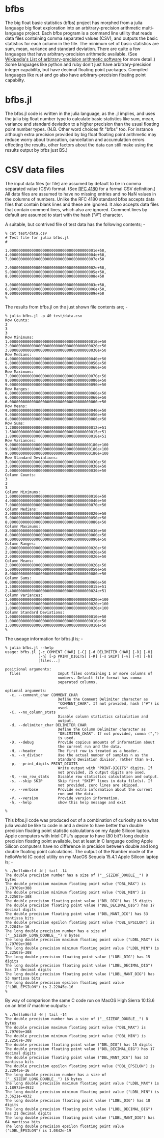 # bfbs
The big float basic statistics (bfbs) project has morphed from a julia language
big float exploration into an arbitrary-precision arithmetic multi-language project.
Each bfbs program is a command line utility that reads data files containing comma
separated values (CSV), and outputs the basic statistics for each column in the file.
The minimum set of basic statistics are sum, mean, variance and standard deviation.
There are quite a few languages that have arbitrary-precision arithmetic available.
(See
<a href="https://en.wikipedia.org/wiki/List_of_arbitrary-precision_arithmetic_software">
Wikipedia's List of arbitrary-precision arithmetic software</a>
for more detail.)
Some languages like python and ruby don't just have arbitrary-precision integer capability,
but have decimal floating point packages. Compiled languages like rust and go also have
arbitrary-precision floating point capabilty.
# bfbs.jl
The bfbs.jl code is written in the julia language, as the .jl implies, and
uses the julia big float number type to calculate basic statistics like sum, mean,
variance and standard deviation to a higher precision than the usual floating point
number types.
(N.B. Other word choices fit "bfbs" too. For instance although extra precision provided
by big float floating point arithmetic may reduce worry about
truncation, cancellation and accumulation errors effecting the results, other factors
about the data can still make using the results output by bfbs just BS.)
# CSV data files
The input data files (or file) are assumed by default to be in comma separated value (CSV)
format. (See
<a href="https://www.ietf.org/rfc/rfc4180.txt">RFC 4180</a>
for a formal CSV definition.)
All data files are assumed to have no missing entries and
no NaN values in the columns of numbers. Unlike the RFC 4180 standard bfbs accepts data files
that contain blank lines and these are ignored. It also accepts data files that contain
comment lines, which also are ignored. Comment lines by default are assumed to start with
the hash ("#") character.

A suitable, but contrived file of test data has the following contents; -
```
% cat test/data.csv 
# Test file for julia bfbs.jl
#

1.000000000000000000000000000000000000001e+50, 4.000000000000000000000000000000000000004e+50, 7.000000000000000000000000000000000000007e+50

2.000000000000000000000000000000000000002e+50, 5.000000000000000000000000000000000000005e+50, 8.000000000000000000000000000000000000008e+50

3.000000000000000000000000000000000000003e+50, 6.000000000000000000000000000000000000006e+50, 9.000000000000000000000000000000000000009e+50
%
```
The results from bfbs.jl on the just shown file contents are; -
```
% julia bfbs.jl -p 40 test/data.csv
Row Counts:
3
3
3
Row Minimums:
1.0000000000000000000000000000000000000010e+50
2.0000000000000000000000000000000000000020e+50
3.0000000000000000000000000000000000000030e+50
Row Medians:
4.0000000000000000000000000000000000000040e+50
5.0000000000000000000000000000000000000050e+50
6.0000000000000000000000000000000000000060e+50
Row Maximums:
7.0000000000000000000000000000000000000070e+50
8.0000000000000000000000000000000000000080e+50
9.0000000000000000000000000000000000000090e+50
Row Ranges:
6.0000000000000000000000000000000000000060e+50
6.0000000000000000000000000000000000000060e+50
6.0000000000000000000000000000000000000060e+50
Row Means:
4.0000000000000000000000000000000000000040e+50
5.0000000000000000000000000000000000000050e+50
6.0000000000000000000000000000000000000060e+50
Row Sums:
1.2000000000000000000000000000000000000012e+51
1.5000000000000000000000000000000000000015e+51
1.8000000000000000000000000000000000000018e+51
Row Variances:
9.0000000000000000000000000000000000000180e+100
9.0000000000000000000000000000000000000180e+100
9.0000000000000000000000000000000000000180e+100
Row Standard Deviations:
3.0000000000000000000000000000000000000030e+50
3.0000000000000000000000000000000000000030e+50
3.0000000000000000000000000000000000000030e+50
Column Counts:
3
3
3
Column Minimums:
1.0000000000000000000000000000000000000010e+50
4.0000000000000000000000000000000000000040e+50
7.0000000000000000000000000000000000000070e+50
Column Medians:
2.0000000000000000000000000000000000000020e+50
5.0000000000000000000000000000000000000050e+50
8.0000000000000000000000000000000000000080e+50
Column Maximums:
3.0000000000000000000000000000000000000030e+50
6.0000000000000000000000000000000000000060e+50
9.0000000000000000000000000000000000000090e+50
Column Ranges:
2.0000000000000000000000000000000000000020e+50
2.0000000000000000000000000000000000000020e+50
2.0000000000000000000000000000000000000020e+50
Column Means:
2.0000000000000000000000000000000000000020e+50
5.0000000000000000000000000000000000000050e+50
8.0000000000000000000000000000000000000080e+50
Column Sums:
6.0000000000000000000000000000000000000060e+50
1.5000000000000000000000000000000000000015e+51
2.4000000000000000000000000000000000000024e+51
Column Variances:
1.0000000000000000000000000000000000000020e+100
1.0000000000000000000000000000000000000020e+100
1.0000000000000000000000000000000000000020e+100
Column Standard Deviations:
1.0000000000000000000000000000000000000010e+50
1.0000000000000000000000000000000000000010e+50
1.0000000000000000000000000000000000000010e+50
% 
```
The useage information for bfbs.jl is; -
```
% julia bfbs.jl --help                 
usage: bfbs.jl [-c COMMENT_CHAR] [-C] [-d DELIMITER_CHAR] [-D] [-H]
               [-n] [-p PRINT_DIGITS] [-R] [-s SKIP] [-v] [-V] [-h]
               [files...]

positional arguments:
  files                 Input files containing 1 or more columns of
                        numbers. Default file format has comma
                        separated columns.

optional arguments:
  -c, --comment_char COMMENT_CHAR
                        Define the Comment Delimiter character as
                        "COMMENT_CHAR". If not provided, hash ("#") is
                        used.
  -C, --no_column_stats
                        Disable column statistics calculation and
                        output.
  -d, --delimiter_char DELIMITER_CHAR
                        Define the Column Delimiter character as
                        "DELIMITER_CHAR". If not provided, comma (",")
                        is used.
  -D, --debug           Provide copious amounts of information about
                        the current run and the data.
  -H, --header          The first row is treated as a header.
  -n, --n_divisor       Use the actual number of samples n as the
                        Standard Deviation divisor, rather than n-1.
  -p, --print_digits PRINT_DIGITS
                        Write output with "PRINT-DIGITS" digits. If
                        not provided, 25 output digits are used.
  -R, --no_row_stats    Disable row statistics calculation and output.
  -s, --skip SKIP       Skip first "SKIP" lines in data file(s). If
                        not provided, zero lines are skipped.
  -v, --verbose         Provide extra information about the current
                        run and the data.
  -V, --version         Provide version information.
  -h, --help            show this help message and exit

%
```
This bfbs.jl code was produced out of a combination of curiosity as to what julia would be like
to code in and a desire to have better than double precision floating point
statistic calculations on my Apple Silicon laptop. Apple computers with Intel CPU's
appear to have (80 bit?) long double precision floating point available,
but at least in C language coding Apple Silicon computers have no difference in precision
between double and long double floating point calculations.
The output of the Number mode of the helloWorld (C code) utility on my MacOS
Sequoia 15.4.1 Apple Silicon laptop is; -
```
% ./helloWorld -N | tail -14
The double precision number has a size of ("__SIZEOF_DOUBLE__") 8 bytes
The double precision maximum floating point value ("DBL_MAX") is 1.79769e+308
The double precision minimum floating point value ("DBL_MIN") is 2.22507e-308
The double precision floating point value ("DBL_DIG") has 15 digits
The double precision floating point value ("DBL_DECIMAL_DIG") has 17 decimal digits
The double precision floating point value ("DBL_MANT_DIG") has 53 mantissa bits
The double precision epsilon floating point value ("DBL_EPSILON") is 2.22045e-16
The long double precision number has a size of ("__SIZEOF_LONG_DOUBLE__") 8 bytes
The long double precision maximum floating point value ("LDBL_MAX") is 1.79769e+308
The long double precision minimum floating point value ("LDBL_MIN") is 2.22507e-308
The long double precision floating point value ("LDBL_DIG") has 15 digits
The long double precision floating point value ("LDBL_DECIMAL_DIG") has 17 decimal digits
The long double precision floating point value ("LDBL_MANT_DIG") has 53 mantissa bits
The long double precision epsilon floating point value ("LDBL_EPSILON") is 2.22045e-16
%
```
By way of comparison the same C code run on MacOS High Sierra 10.13.6
on an Intel i7 machine outputs: -
```
% ./helloWorld -N | tail -14
The double precision number has a size of ("__SIZEOF_DOUBLE__") 8 bytes
The double precision maximum floating point value ("DBL_MAX") is 1.79769e+308
The double precision minimum floating point value ("DBL_MIN") is 2.22507e-308
The double precision floating point value ("DBL_DIG") has 15 digits
The double precision floating point value ("DBL_DECIMAL_DIG") has 17 decimal digits
The double precision floating point value ("DBL_MANT_DIG") has 53 mantissa bits
The double precision epsilon floating point value ("DBL_EPSILON") is 2.22045e-16
The long double precision number has a size of ("__SIZEOF_LONG_DOUBLE__") 16 bytes
The long double precision maximum floating point value ("LDBL_MAX") is 1.18973e+4932
The long double precision minimum floating point value ("LDBL_MIN") is 3.3621e-4932
The long double precision floating point value ("LDBL_DIG") has 18 digits
The long double precision floating point value ("LDBL_DECIMAL_DIG") has 21 decimal digits
The long double precision floating point value ("LDBL_MANT_DIG") has 64 mantissa bits
The long double precision epsilon floating point value ("LDBL_EPSILON") is 1.0842e-19
```
